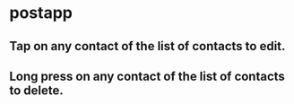 # postapp
## Tap on any contact of the list of contacts to edit. 
## Long press on any contact of the list of contacts to delete.

